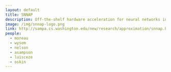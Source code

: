 ```yaml
---
layout: default
title: SNNAP
description: Off-the-shelf hardware acceleration for neural networks in the context of approximate computing.
image: /img/snnap-logo.png
link: http://sampa.cs.washington.edu/new/research/approximation/snnap.html
people:
  - moreau
  - wysem
  - nelson
  - asampson
  - luisceze
  - oskin
---
```

